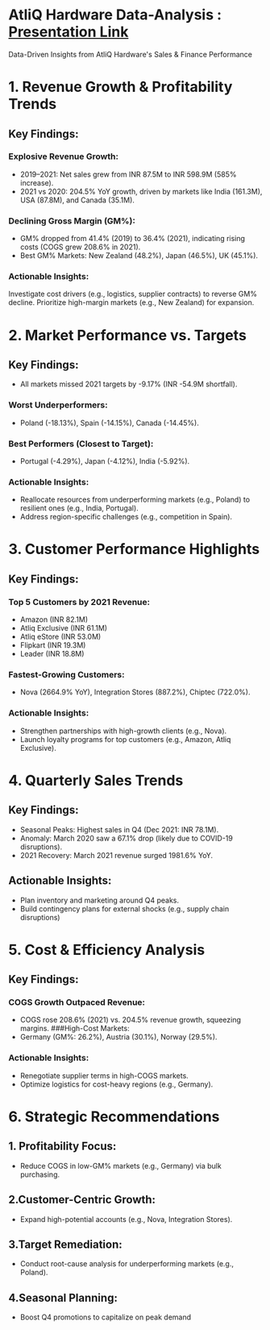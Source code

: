# AtliQ Hardware Data-Analysis : [Presentation Link](https://www.youtube.com/watch?v=g4Yihgvz60Y)

Data-Driven Insights from AtliQ Hardware's Sales &amp; Finance Performance

# 1. Revenue Growth & Profitability Trends


## Key Findings:
### Explosive Revenue Growth:
- 2019–2021: Net sales grew from INR 87.5M to INR 598.9M (585% increase).
- 2021 vs 2020: 204.5% YoY growth, driven by markets like India (161.3M), USA (87.8M), and Canada (35.1M).
### Declining Gross Margin (GM%):
- GM% dropped from 41.4% (2019) to 36.4% (2021), indicating rising costs (COGS grew 208.6% in 2021).
- Best GM% Markets: New Zealand (48.2%), Japan (46.5%), UK (45.1%).
### Actionable Insights:
Investigate cost drivers (e.g., logistics, supplier contracts) to reverse GM% decline.
Prioritize high-margin markets (e.g., New Zealand) for expansion.


# 2. Market Performance vs. Targets


## Key Findings:
- All markets missed 2021 targets by -9.17% (INR -54.9M shortfall).
### Worst Underperformers:
- Poland (-18.13%), Spain (-14.15%), Canada (-14.45%).
### Best Performers (Closest to Target):
- Portugal (-4.29%), Japan (-4.12%), India (-5.92%).
### Actionable Insights:
- Reallocate resources from underperforming markets (e.g., Poland) to resilient ones (e.g., India, Portugal).
- Address region-specific challenges (e.g., competition in Spain).


# 3. Customer Performance Highlights
## Key Findings:
### Top 5 Customers by 2021 Revenue:
- Amazon (INR 82.1M)
- Atliq Exclusive (INR 61.1M)
- Atliq eStore (INR 53.0M)
- Flipkart (INR 19.3M)
- Leader (INR 18.8M)
### Fastest-Growing Customers:
- Nova (2664.9% YoY), Integration Stores (887.2%), Chiptec (722.0%).
### Actionable Insights:
- Strengthen partnerships with high-growth clients (e.g., Nova).
- Launch loyalty programs for top customers (e.g., Amazon, Atliq Exclusive).


# 4. Quarterly Sales Trends
## Key Findings:
- Seasonal Peaks: Highest sales in Q4 (Dec 2021: INR 78.1M).
- Anomaly: March 2020 saw a 67.1% drop (likely due to COVID-19 disruptions).
- 2021 Recovery: March 2021 revenue surged 1981.6% YoY.
## Actionable Insights:
- Plan inventory and marketing around Q4 peaks.
- Build contingency plans for external shocks (e.g., supply chain disruptions)

# 5. Cost & Efficiency Analysis
## Key Findings:
### COGS Growth Outpaced Revenue:
- COGS rose 208.6% (2021) vs. 204.5% revenue growth, squeezing margins.
###High-Cost Markets:
- Germany (GM%: 26.2%), Austria (30.1%), Norway (29.5%).
### Actionable Insights:
- Renegotiate supplier terms in high-COGS markets.
- Optimize logistics for cost-heavy regions (e.g., Germany).

# 6. Strategic Recommendations

## 1. Profitability Focus:
-	Reduce COGS in low-GM% markets (e.g., Germany) via bulk purchasing.
## 2.Customer-Centric Growth:
-	Expand high-potential accounts (e.g., Nova, Integration Stores).
## 3.Target Remediation:
-	Conduct root-cause analysis for underperforming markets (e.g., Poland).
## 4.Seasonal Planning:
- Boost Q4 promotions to capitalize on peak demand
